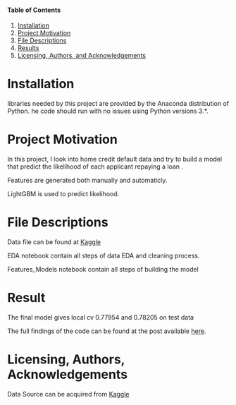 #### Table of Contents

1. [Installation](#Installation)
2. [Project Motivation](#motivation)
3. [File Descriptions](#files)
4. [Results](#results)
5. [Licensing, Authors, and Acknowledgements](#licensing)


# Installation<a name="Installation"></a>
libraries needed by this project are provided by the Anaconda distribution of Python. he code should run with no 
issues using Python versions 3.*.

# Project Motivation<a name="motivation"></a>
In this project, I look into home credit default data and try to build a model that predict the likelihood of each applicant repaying a loan .

Features are generated both manually and automaticly.

LightGBM is used to predict likelihood.

# File Descriptions<a name="files"></a>
Data file can be found at [Kaggle](https://www.kaggle.com/c/home-credit-default-risk/data)

EDA notebook contain all steps of data EDA and cleaning process.

Features_Models notebook contain all steps of building the model

# Result<a name="results"></a>
The final model gives local cv 0.77954 and 0.78205 on test data

The full findings of the code can be found at the post available [here](https://medium.com/@haataa/how-we-can-predict-credit-default-risk-by-machine-learning-algorithm-33e0b056ab47?postPublishedType=initial).

# Licensing, Authors, Acknowledgements<a name="licensing"></a>
Data Source can be acquired from [Kaggle](https://www.kaggle.com/c/home-credit-default-risk/data)
